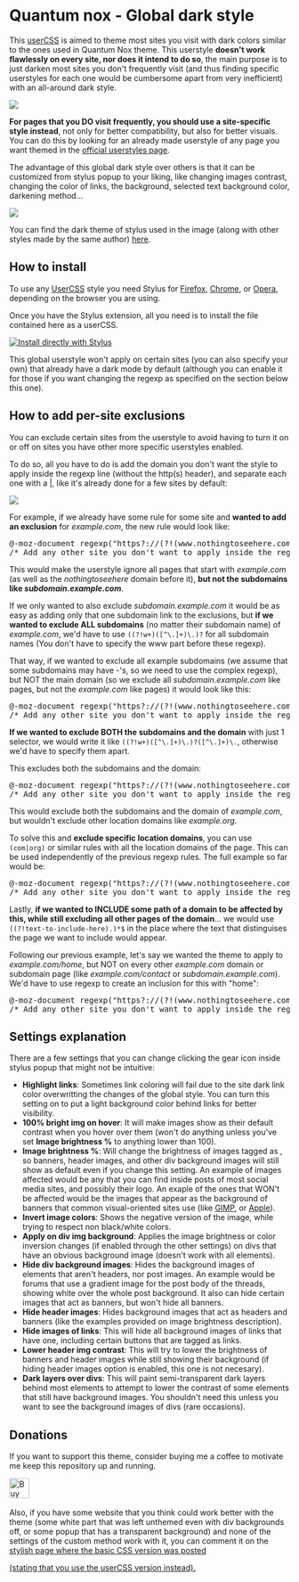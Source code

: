<h1>Quantum nox - Global dark style</h1>
<p>This <a href="https://github.com/openstyles/stylus/wiki/UserCSS">userCSS</a> is aimed to theme most sites you visit with dark colors similar to the ones used in Quantum Nox theme. This userstyle <b>doesn't work flawlessly on every site, nor does it intend to do so</b>, the main purpose is to just darken most sites you don't frequently visit (and thus finding specific userstyles for each one would be cumbersome apart from very inefficient) with an all-around dark style.</p>

<img src="https://i.imgur.com/o94dio6.png">

<p><b>For pages that you DO visit frequently, you should use a site-specific style instead</b>, not only for better compatibility, but also for better visuals. You can do this by looking for an already made userstyle of any page you want themed in the <a href="https://userstyles.org/">official userstyles page</a>.</p>

<p>The advantage of this global dark style over others is that it can be customized from stylus popup to your liking, like changing images contrast, changing the color of links, the background, selected text background color, darkening method...</p>

<img src="https://i.imgur.com/NOuJvbA.png">

<p>You can find the dark theme of stylus used in the image (along with other styles made by the same author) <a href="https://gitlab.com/RaitaroH/Stylus-DeepDark">here</a>.</p>

<h2>How to install</h2>
<p>To use any <a href="https://github.com/openstyles/stylus/wiki/UserCSS">UserCSS</a> style you need Stylus for <a href="https://addons.mozilla.org/en-US/firefox/addon/styl-us/">Firefox</a>, <a href="https://chrome.google.com/webstore/detail/stylus/clngdbkpkpeebahjckkjfobafhncgmne">Chrome</a>, or <a href="https://addons.opera.com/en-gb/extensions/details/stylus/">Opera</a>, depending on the browser you are using.</p>

<p>Once you have the Stylus extension, all you need is to install the file contained here as a userCSS.</p>

[![Install directly with Stylus](https://img.shields.io/badge/Install%20directly%20with-Stylus-00adad.svg)](https://raw.githubusercontent.com/Izheil/Quantum-Nox-Firefox-Dark-Full-Theme/master/Global%20dark%20userstyle/Quantum%20Nox%20-%20Global%20dark%20style.user.css)

<p>This global userstyle won't apply on certain sites (you can also specify your own) that already have a dark mode by default (although you can enable it for those if you want changing the regexp as specified on the section below this one).</p>

<h2>How to add per-site exclusions</h2>
<p>You can exclude certain sites from the userstyle to avoid having to turn it on or off on sites you have other more specific userstyles enabled.</p>

<p>To do so, all you have to do is add the domain you don't want the style to apply inside the regexp line (without the http(s) header), and separate each one with a |, like it's already done for a few sites by default:</p>

<img src="https://i.imgur.com/F2ecrCn.png">

<p>For example, if we already have some rule for some site and <b>wanted to add an exclusion</b> for <i>example.com</i>, the new rule would look like:</p>

<pre>
@-moz-document regexp("https?://(?!(www.nothingtoseehere.com|www.example.com)).*") {
/* Add any other site you don't want to apply inside the regexp encased between |'s ^ */
</pre> 

<p>This would make the userstyle ignore all pages that start with <i>example.com</i> (as well as the <i>nothingtoseehere</i> domain before it), <b>but not the subdomains like <i>subdomain.example.com</i></b>.</p>
<p>If we only wanted to also exclude <i>subdomain.example.com</i> it would be as easy as adding only that one subdomain link to the exclusions, but <b>if we wanted to exclude ALL subdomains</b> (no matter their subdomain name) of <i>example.com</i>, we'd have to use <code>((?!w+)([^\.]+)\.)?</code> for all subdomain names (You don't have to specify the www part before these regexp).</p>

<p>That way, if we wanted to exclude all example subdomains (we assume that some subdomains may have -'s, so we need to use the complex regexp), but NOT the main domain (so we exclude all <i>subdomain.example.com</i> like pages, but not the <i>example.com</i> like pages) it would look like this:</p>

<pre>
@-moz-document regexp("https?://(?!(www.nothingtoseehere.com|((?!w+)([^\.]+)\.)?example.com)).*") {
/* Add any other site you don't want to apply inside the regexp encased between |'s ^ */
</pre>

<p><b>If we wanted to exclude BOTH the subdomains and the domain</b> with just 1 selector, we would write it like <code>((?!w+)([^\.]+)\.)?([^\.]+)\.</code>, otherwise we'd have to specify them apart.</p>

<p>This excludes both the subdomains and the domain:</p>

<pre>
@-moz-document regexp("https?://(?!(www.nothingtoseehere.com|((?!w+)([^\.]+)\.)?([^\.]+)\.example.com)).*") {
/* Add any other site you don't want to apply inside the regexp encased between |'s ^ */
</pre>

<p>This would exclude both the subdomains and the domain of <i>example.com</i>, but wouldn't exclude other location domains like <i>example.org</i>.</p>
<p>To solve this and <b>exclude specific location domains</b>, you can use <code>(com|org)</code> or similar rules with all the location domains of the page. This can be used independently of the previous regexp rules. The full example so far would be:</p>

<pre>
@-moz-document regexp("https?://(?!(www.nothingtoseehere.com|((?!w+)([^\.]+)\.)?([^\.]+)\.example.(com|org))).*") {
/* Add any other site you don't want to apply inside the regexp encased between |'s ^ */
</pre>

<p>Lastly, <b>if we wanted to INCLUDE some path of a domain to be affected by this, while still excluding all other pages of the domain</b>... we would use <code>((?!text-to-include-here).)*$</code> in the place where the text that distinguises the page we want to include would appear.</p>
<p>Following our previous example, let's say we wanted the theme to apply to <i>example.com/home</i>, but NOT on every other <i>example.com</i> domain or subdomain page (like <i>example.com/contact</i> or <i>subdomain.example.com</i>). We'd have to use regexp to create an inclusion for this with "home":</p>

<pre>
@-moz-document regexp("https?://(?!(www.nothingtoseehere.com|((?!w+)([^\.]+)\.)?([^\.]+)\.example.(com|org)((?!home).)*$)).*") {
/* Add any other site you don't want to apply inside the regexp encased between |'s ^ */
</pre>

<h2>Settings explanation</h2>
<p>There are a few settings that you can change clicking the gear icon inside stylus popup that might not be intuitive:</p>

<ul>
	<li><b>Highlight links</b>: Sometimes link coloring will fail due to the site dark link color overwritting the changes of the global style. You can turn this setting on to put a light background color behind links for better visibility.</li>
	<li><b>100% bright img on hover</b>: It will make images show as their default contrast when you hover over them (won't do anything unless you've set <b>Image brightness %</b> to anything lower than 100).</li>
	<li><b>Image brightness %</b>: Will change the brightness of images tagged as <code><img></code>, so banners, header images, and other div background images will still show as default even if you change this setting. An example of images affected would be any that you can find inside posts of most social media sites, and possibly their logo. An exaple of the ones that WON't be affected would be the images that appear as the background of banners that common visual-oriented sites use (like <a href="https://www.gimp.org/">GIMP</a>, or <a href="https://www.apple.com">Apple</a>).</li>
	<li><b>Invert image colors</b>: Shows the negative version of the image, while trying to respect non black/white colors.</li>
	<li><b>Apply on div img background</b>: Applies the image brightness or color inversion changes (if enabled through the other settings) on divs that have an obvious background image (doesn't work with all elements).</li>
	<li><b>Hide div background images</b>: Hides the background images of elements that aren't headers, nor post images. An example would be forums that use a gradient image for the post body of the threads, showing white over the whole post background. It also can hide certain images that act as banners, but won't hide all banners.</li>
	<li><b>Hide header images</b>: Hides background images that act as headers and banners (like the examples provided on image brightness description).</li>
	<li><b>Hide images of links</b>: This will hide all background images of links that have one, including certain buttons that are tagged as links.</li>
	<li><b>Lower header img contrast</b>: This will try to lower the brightness of banners and header images while still showing their background (if hiding header images option is enabled, this one is not necesary).</li>
	<li><b>Dark layers over divs</b>: This will paint semi-transparent dark layers behind most elements to attempt to lower the contrast of some elements that still have background images. You shouldn't need this unless you want to see the background images of divs (rare occasions).</li>
</ul>

<h2>Donations</h2>
<p>If you want to support this theme, consider buying me a coffee to motivate me keep this repository up and running.</p>
​
<a href='https://ko-fi.com/K3K4TQ97' target='_blank'><img height='36' style='border:0px;height:36px;' src='https://az743702.vo.msecnd.net/cdn/kofi2.png?v=2' border='0' alt='Buy Me a Coffee at ko-fi.com' /></a>

<p>Also, if you have some website that you think could work better with the theme (some white part that was left unthemed even with div backgrounds off, or some popup that has a transparent background) and none of the settings of the custom method work with it, you can comment it on the <a href="https://userstyles.org/styles/171676/global-dark-userstyle-qn-basic-css-version">stylish page where the basic CSS version was posted</p> (stating that you use the userCSS version instead).</p>